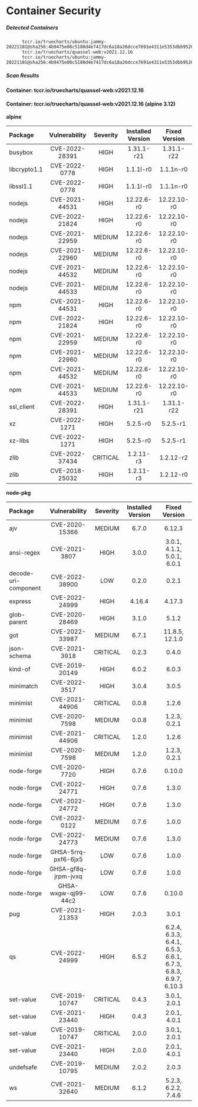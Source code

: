 # Container Security

##### Detected Containers

          tccr.io/truecharts/ubuntu:jammy-20221101@sha256:4b9475e08c5180d4e7417dc6a18a26dcce7691e4311e5353dbb952645c5ff43f
          tccr.io/truecharts/quassel-web:v2021.12.16
          tccr.io/truecharts/ubuntu:jammy-20221101@sha256:4b9475e08c5180d4e7417dc6a18a26dcce7691e4311e5353dbb952645c5ff43f

##### Scan Results

**Container: tccr.io/truecharts/quassel-web:v2021.12.16**

#### Container: tccr.io/truecharts/quassel-web:v2021.12.16 (alpine 3.12)
    

**alpine**

      
| Package         |    Vulnerability   |   Severity  |  Installed Version | Fixed Version |
|:----------------|:------------------:|:-----------:|:------------------:|:-------------:|
| busybox         |    CVE-2022-28391   |   HIGH  |  1.31.1-r21 | 1.31.1-r22 |
| libcrypto1.1         |    CVE-2022-0778   |   HIGH  |  1.1.1l-r0 | 1.1.1n-r0 |
| libssl1.1         |    CVE-2022-0778   |   HIGH  |  1.1.1l-r0 | 1.1.1n-r0 |
| nodejs         |    CVE-2021-44531   |   HIGH  |  12.22.6-r0 | 12.22.10-r0 |
| nodejs         |    CVE-2022-21824   |   HIGH  |  12.22.6-r0 | 12.22.10-r0 |
| nodejs         |    CVE-2021-22959   |   MEDIUM  |  12.22.6-r0 | 12.22.10-r0 |
| nodejs         |    CVE-2021-22960   |   MEDIUM  |  12.22.6-r0 | 12.22.10-r0 |
| nodejs         |    CVE-2021-44532   |   MEDIUM  |  12.22.6-r0 | 12.22.10-r0 |
| nodejs         |    CVE-2021-44533   |   MEDIUM  |  12.22.6-r0 | 12.22.10-r0 |
| npm         |    CVE-2021-44531   |   HIGH  |  12.22.6-r0 | 12.22.10-r0 |
| npm         |    CVE-2022-21824   |   HIGH  |  12.22.6-r0 | 12.22.10-r0 |
| npm         |    CVE-2021-22959   |   MEDIUM  |  12.22.6-r0 | 12.22.10-r0 |
| npm         |    CVE-2021-22960   |   MEDIUM  |  12.22.6-r0 | 12.22.10-r0 |
| npm         |    CVE-2021-44532   |   MEDIUM  |  12.22.6-r0 | 12.22.10-r0 |
| npm         |    CVE-2021-44533   |   MEDIUM  |  12.22.6-r0 | 12.22.10-r0 |
| ssl_client         |    CVE-2022-28391   |   HIGH  |  1.31.1-r21 | 1.31.1-r22 |
| xz         |    CVE-2022-1271   |   HIGH  |  5.2.5-r0 | 5.2.5-r1 |
| xz-libs         |    CVE-2022-1271   |   HIGH  |  5.2.5-r0 | 5.2.5-r1 |
| zlib         |    CVE-2022-37434   |   CRITICAL  |  1.2.11-r3 | 1.2.12-r2 |
| zlib         |    CVE-2018-25032   |   HIGH  |  1.2.11-r3 | 1.2.12-r0 |

**node-pkg**

      
| Package         |    Vulnerability   |   Severity  |  Installed Version | Fixed Version |
|:----------------|:------------------:|:-----------:|:------------------:|:-------------:|
| ajv         |    CVE-2020-15366   |   MEDIUM  |  6.7.0 | 6.12.3 |
| ansi-regex         |    CVE-2021-3807   |   HIGH  |  3.0.0 | 3.0.1, 4.1.1, 5.0.1, 6.0.1 |
| decode-uri-component         |    CVE-2022-38900   |   LOW  |  0.2.0 | 0.2.1 |
| express         |    CVE-2022-24999   |   HIGH  |  4.16.4 | 4.17.3 |
| glob-parent         |    CVE-2020-28469   |   HIGH  |  3.1.0 | 5.1.2 |
| got         |    CVE-2022-33987   |   MEDIUM  |  6.7.1 | 11.8.5, 12.1.0 |
| json-schema         |    CVE-2021-3918   |   CRITICAL  |  0.2.3 | 0.4.0 |
| kind-of         |    CVE-2019-20149   |   HIGH  |  6.0.2 | 6.0.3 |
| minimatch         |    CVE-2022-3517   |   HIGH  |  3.0.4 | 3.0.5 |
| minimist         |    CVE-2021-44906   |   CRITICAL  |  0.0.8 | 1.2.6 |
| minimist         |    CVE-2020-7598   |   MEDIUM  |  0.0.8 | 1.2.3, 0.2.1 |
| minimist         |    CVE-2021-44906   |   CRITICAL  |  1.2.0 | 1.2.6 |
| minimist         |    CVE-2020-7598   |   MEDIUM  |  1.2.0 | 1.2.3, 0.2.1 |
| node-forge         |    CVE-2020-7720   |   HIGH  |  0.7.6 | 0.10.0 |
| node-forge         |    CVE-2022-24771   |   HIGH  |  0.7.6 | 1.3.0 |
| node-forge         |    CVE-2022-24772   |   HIGH  |  0.7.6 | 1.3.0 |
| node-forge         |    CVE-2022-0122   |   MEDIUM  |  0.7.6 | 1.0.0 |
| node-forge         |    CVE-2022-24773   |   MEDIUM  |  0.7.6 | 1.3.0 |
| node-forge         |    GHSA-5rrq-pxf6-6jx5   |   LOW  |  0.7.6 | 1.0.0 |
| node-forge         |    GHSA-gf8q-jrpm-jvxq   |   LOW  |  0.7.6 | 1.0.0 |
| node-forge         |    GHSA-wxgw-qj99-44c2   |   LOW  |  0.7.6 | 0.10.0 |
| pug         |    CVE-2021-21353   |   HIGH  |  2.0.3 | 3.0.1 |
| qs         |    CVE-2022-24999   |   HIGH  |  6.5.2 | 6.2.4, 6.3.3, 6.4.1, 6.5.3, 6.6.1, 6.7.3, 6.8.3, 6.9.7, 6.10.3 |
| set-value         |    CVE-2019-10747   |   CRITICAL  |  0.4.3 | 3.0.1, 2.0.1 |
| set-value         |    CVE-2021-23440   |   HIGH  |  0.4.3 | 2.0.1, 4.0.1 |
| set-value         |    CVE-2019-10747   |   CRITICAL  |  2.0.0 | 3.0.1, 2.0.1 |
| set-value         |    CVE-2021-23440   |   HIGH  |  2.0.0 | 2.0.1, 4.0.1 |
| undefsafe         |    CVE-2019-10795   |   MEDIUM  |  2.0.2 | 2.0.3 |
| ws         |    CVE-2021-32640   |   MEDIUM  |  6.1.2 | 5.2.3, 6.2.2, 7.4.6 |

